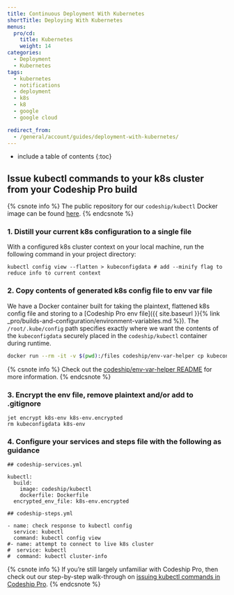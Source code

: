 ```yaml
---
title: Continuous Deployment With Kubernetes
shortTitle: Deploying With Kubernetes
menus:
  pro/cd:
    title: Kubernetes
    weight: 14
categories:
  - Deployment
  - Kubernetes     
tags:
  - kubernetes
  - notifications
  - deployment
  - k8s
  - k8
  - google
  - google cloud

redirect_from:
  - /general/account/guides/deployment-with-kubernetes/
---
```


* include a table of contents
{:toc}

## Issue kubectl commands to your k8s cluster from your Codeship Pro build

{% csnote info %}
The public repository for our `codeship/kubectl` Docker image can be found [here](https://github.com/codeship-library/kubectl).
{% endcsnote %}

### 1. Distill your current k8s configuration to a single file

With a configured k8s cluster context on your local machine, run the following command in your project directory:

```shell
kubectl config view --flatten > kubeconfigdata # add --minify flag to reduce info to current context
```

### 2. Copy contents of generated k8s config file to env var file

We have a Docker container built for taking the plaintext, flattened k8s config file and storing to a [Codeship Pro env file]({{ site.baseurl }}{% link _pro/builds-and-configuration/environment-variables.md %}). The `/root/.kube/config` path specifies exactly where we want the contents of the `kubeconfigdata` securely placed in the `codeship/kubectl` container during runtime.

```bash
docker run --rm -it -v $(pwd):/files codeship/env-var-helper cp kubeconfigdata:/root/.kube/config k8s-env
```

{% csnote info %}
Check out the [codeship/env-var-helper README](https://github.com/codeship-library/docker-utilities/tree/master/env-var-helper) for more information.
{% endcsnote %}

### 3. Encrypt the env file, remove plaintext and/or add to .gitignore

```shell
jet encrypt k8s-env k8s-env.encrypted
rm kubeconfigdata k8s-env
```

### 4. Configure your services and steps file with the following as guidance

```shell
## codeship-services.yml

kubectl:
  build:
    image: codeship/kubectl
    dockerfile: Dockerfile
  encrypted_env_file: k8s-env.encrypted
```

```shell
## codeship-steps.yml

- name: check response to kubectl config
  service: kubectl
  command: kubectl config view
#- name: attempt to connect to live k8s cluster
#  service: kubectl
#  command: kubectl cluster-info
```

{% csnote info %}
If you’re still largely unfamiliar with Codeship Pro, then check out our step-by-step walk-through on [issuing kubectl commands in Codeship Pro](https://github.com/codeship-library/kubectl-connection-demo).
{% endcsnote %}
